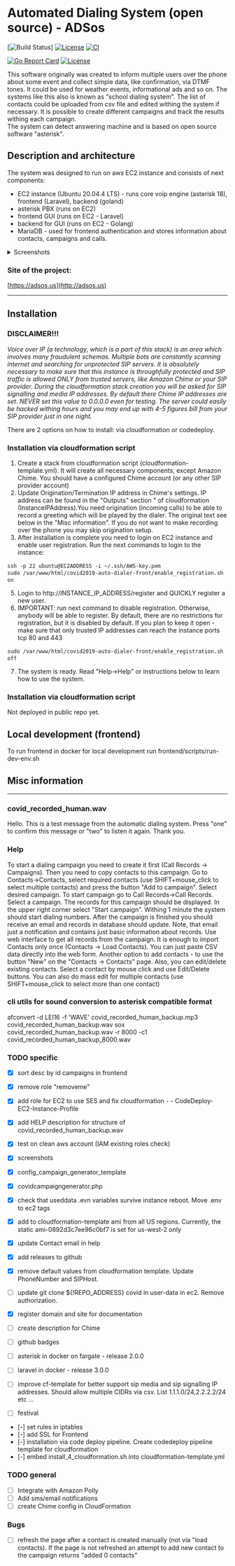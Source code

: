 # Automated Dialing System (open source) - ADSos
[![Build Status](https://github.com/xyrk/covid2019/workflows/build/badge.svg)]
[![License](http://img.shields.io/:license-mit-blue.svg)](http://doge.mit-license.org)
[![CI](https://github.com/xyrk/covid2019/actions/workflows/ci.yaml/badge.svg)](https://github.com/xyrk/covid2019/actions/workflows/ci.yaml)
<!-- [![Build Status](https://github.com/xyrk/covid2019/workflows/build/badge.svg)] -->
[![Go Report Card](https://goreportcard.com/badge/github.com/xyrk/covid2019)](https://goreportcard.com/report/github.com/xyrk/covid2019)
<a href="https://packagist.org/packages/laravel/browser-kit-testing"><img src="https://img.shields.io/packagist/l/laravel/browser-kit-testing" alt="License"></a>

This software originally was created to inform multiple users over the phone about some event and collect simple data, like confirmation, via DTMF tones.
It could be used for weather events, informational ads and so on. The systems like this also is known as "school dialing system".
The list of contacts could be uploaded from csv file and edited withing the system if necessary. It is possible to create different campaigns and track the results withing each campaign.   
The system can detect answering machine and is based on open source software "asterisk".

## Description and architecture
The system was designed to run on aws EC2 instance and consists of next components:
- EC2 instance (Ubuntu 20.04.4 LTS) - runs core voip engine (asterisk 18), frontend (Laravel), backend (goland)
- asterisk PBX (runs on EC2)
- frontend GUI (runs on EC2 - Laravel) 
- backend for GUI (runs on EC2 - Golang)
- MariaDB - used for frontend authentication and stores information about contacts, campaigns and calls.


<details><summary>Screenshots</summary>

Contacts view:
![](docs/screenshots/contacts.png)
  
Calls view:
![](docs/screenshots/campaign_progress.png)
  
</details> 

### Site of the project:
[https://adsos.us](http://adsos.us)

---
## Installation

### **DISCLAIMER!!!**  
*Voice over IP (a technology, which is a part of this stack) is an area which involves many fraudulent schemas. Multiple bots are constantly scanning internet and searching for unprotected SIP servers. It is absolutely necessary to make sure that this instance is throughfully protected and SIP traffic is allowed ONLY from trusted servers, like Amazon Chime or your SIP provider. During the cloudformation stack creation you will be asked for SIP signalling and media IP addresses. By default there Chime IP addresses are set. NEVER set this value to 0.0.0.0 even for testing. The server could easily be hacked withing hours and you may end up with 4-5 figures bill from your SIP provider just in one night.*


There are 2 options on how to install: via cloudformation or codedeploy.
### Installation via cloudformation script
1. Create a stack from cloudformation script (cloudformation-template.yml). It will create all necessary components, except Amazon Chime. You should have a configured Chime account (or any other SIP provider account)
2. Update Origination/Termination IP address in Chime's settings. IP address can be found in the "Outputs" section " of cloudformation (InstanceIPAddress).You need origination (incoming calls) to be able to record a greeting which will be played by the dialer. The original text see below in the "Misc information". If you do not want to make recording over the phone you may skip origination setup.
3. After installation is complete you need to login on EC2 instance and enable user registration. Run the next commands to login to the instance:
```
ssh -p 22 ubuntu@EC2ADDRESS -i ~/.ssh/AWS-key.pem
sudo /var/www/html/covid2019-auto-dialer-front/enable_registration.sh on 
```
5. Login to http://INSTANCE_IP_ADDRESS/register and QUICKLY register a new user.
6. IMPORTANT: run next command to disable registration. Otherwise, anybody will be able to register. By default, there are no restrictions for registration, but it is disabled by default. If you plan to keep it open - make sure that only trusted IP addresses can reach the instance ports tcp 80 and 443 
```
sudo /var/www/html/covid2019-auto-dialer-front/enable_registration.sh off
```
7. The system is ready. Read "Help->Help" or instructions below to learn how to use the system.

### Installation via cloudformation script
Not deployed in public repo yet.


## Local development (frontend)  
To run frontend in docker for local development run frontend/scripts/run-dev-env.sh

## Misc information
---

### covid_recorded_human.wav
Hello. This is a test message from the automatic dialing system. Press "one" to confirm this message or "two" to listen it again. Thank you.


### Help
To start a dialing campaign you need to create it first (Call Records -> Campaigns).
Then you need to copy contacts to this campaign. Go to Contacts->Contacts, select required contacts (use SHIFT+mouse_click to select multiple contacts) and press the button "Add to campaign". Select desired campaign. To start campaign go to Call Records->Call Records. Select a campaign. The records for this campaign should be displayed. In the upper right corner select "Start campaign". Withing 1 minute the system should start dialing numbers. After the campaign is finished you should receive an email and records in database should update. Note, that email just a notification and contains just basic information about records. Use web interface to get all records from the campaign.
It is enough to import Contacts only once (Contacts -> Load Contacts). You can just paste CSV data directly into the web form. Another option to add contacts - to use the button "New" on the "Contacts -> Contacts" page. Also, you can edit/delete existing contacts. Select a contact by mouse click and use Edit/Delete buttons. You can also do mass edit for multiple contacts (use SHIFT+mouse_click to select more than one contact)


### cli utils for sound conversion to asterisk compatible format
afconvert -d LEI16 -f 'WAVE' covid_recorded_human_backup.mp3 covid_recorded_human_backup.wav
sox covid_recorded_human_backup.wav -r 8000 -c1 covid_recorded_human_backup_8000.wav



### TODO specific
- [x] sort desc by id campaigns in frontend
- [x] remove role "removeme"
- [x] add role for EC2 to use SES and fix cloudformation -         - CodeDeploy-EC2-Instance-Profile
- [x] add HELP description for structure of covid_recorded_human_backup.wav
- [x] test on clean aws account (IAM existing roles check)
- [x] screenshots
- [x] config_campaign_generator_template
- [x] covidcampaigngenerator.php
- [x] check that useddata .evn variables survive instance reboot. Move .env to ec2 tags  
- [x] add to cloudformation-template ami from all US regions. Currently, the static ami-0892d3c7ee96c0bf7 is set for us-west-2 only
- [x] update Contact email in help
- [x] add releases to github
- [x] remove default values from cloudformation template. Update PhoneNumber and SIPHost.
- [ ] update git clone ${!REPO_ADDRESS} covid in user-data in ec2. Remove authorization.
- [x] register domain and site for documentation
- [ ] create description for Chime
- [ ] github badges


- [ ] asterisk in docker on fargate - release 2.0.0
- [ ] laravel in docker - release 3.0.0
- [ ] improve cf-template for better support sip media and sip signalling IP addresses. Should allow multiple CIDRs via csv. List<Strings>  1.1.1.0/24,2.2.2.2/24  etc ...

- [ ] festival
- [-] set rules in iptables
- [-] add SSL for Frontend
- [-] installation via code deploy pipeline. Create codedeploy pipeline template for cloudformation
- [-] embed install_4_cloudformation.sh into cloudformation-template.yml

### TODO general
- [ ] Integrate with Amazon Polly
- [ ] Add sms/email notifications
- [ ] create Chime config in CloudFormation 

### Bugs
- [ ] refresh the page after a contact is created manually (not via "load contacts). If the page is not refreshed an attempt to add new contact to the campaign returns "added 0 contacts"